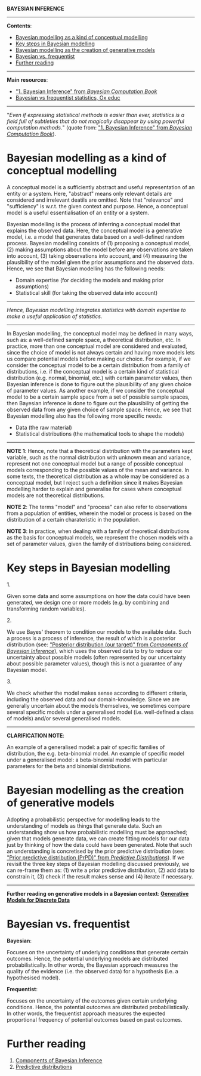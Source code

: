 **BAYESIAN INFERENCE**

---

**Contents**:

- [Bayesian modelling as a kind of conceptual modelling](#bayesian-modelling-as-a-kind-of-conceptual-modelling)
- [Key steps in Bayesian modelling](#key-steps-in-bayesian-modelling)
- [Bayesian modelling as the creation of generative models](#bayesian-modelling-as-the-creation-of-generative-models)
- [Bayesian vs. frequentist](#bayesian-vs-frequentist)
- [Further reading](#further-reading)

---

**Main resources**:

- ["1. Bayesian Inference" from _Bayesian Computation Book_](https://bayesiancomputationbook.com/markdown/chp_01.html)
- [Bayesian vs frequentist statistics, Ox educ](https://youtu.be/r76oDIvwETI?si=Fk8-Z6kLIhqULcTq)

---

"_Even if expressing statistical methods is easier than ever, statistics is a field full of subtleties that do not magically disappear by using powerful computation methods._" (quote from: ["1. Bayesian Inference" from _Bayesian Computation Book_](https://bayesiancomputationbook.com/markdown/chp_01.html)).

# Bayesian modelling as a kind of conceptual modelling
A conceptual model is a sufficiently abstract and useful representation of an entity or a system. Here, "abstract" means only relevant details are considered and irrelevant deatils are omitted. Note that "relevance" and "sufficiency" is w.r.t. the given context and purpose. Hence, a conceptual model is a useful essentialisation of an entity or a system.

Bayesian modelling is the process of inferring a conceptual model that explains the observed data. Here, the conceptual model is a generative model, i.e. a model that generates data based on a well-defined random process. Bayesian modelling consists of (1) proposing a conceptual model, (2) making assumptions about the model before any observations are taken into account, (3) taking observations into account, and (4) measuring the plausibility of the model given the prior assumptions and the observed data. Hence, we see that Bayesian modelling has the following needs:

- Domain expertise (for deciding the models and making prior assumptions)
- Statistical skill (for taking the observed data into account)

---

_Hence, Bayesian modelling integrates statistics with domain expertise to make a useful application of statistics._

---

In Bayesian modelling, the conceptual model may be defined in many ways, such as: a well-defined sample space, a theoretical distribution, etc. In practice, more than one conceptual model are considered and evaluated, since the choice of model is not always certain and having more models lets us compare potential models before making our choice. For example, if we consider the conceptual model to be a certain distribution from a family of distributions, i.e. if the conceptual model is a certain kind of statistical distribution (e.g. normal, binomial, etc.) with certain parameter values, then Bayesian inference is done to figure out the plausibility of any given choice of parameter values. As another example, if we consider the conceptual model to be a certain sample space from a set of possible sample spaces, then Bayesian inference is done to figure out the plausibility of getting the observed data from any given choice of sample space. Hence, we see that Bayesian modelling also has the following more specific needs:

- Data (the raw material)
- Statistical distributions (the mathematical tools to shape the models)

---

**NOTE 1**: Hence, note that a theoretical distribution with the parameters kept variable, such as the normal distribution with unknown mean and variance, represent not one conceptual model but a range of possible conceptual models corresponding to the possible values of the mean and variance. In some texts, the theoretical distribution as a whole may be considered as a conceptual model, but I reject such a definition since it makes Bayesian modelling harder to explain and generalise for cases where conceptual models are not theoretical distributions.

**NOTE 2**: The terms "model" and "process" can also refer to observations from a population of entities, wherein the model or process is based on the distribution of a certain charateristic in the population.

**NOTE 3**: In practice, when dealing with a family of theoretical distributions as the basis for conceptual models, we represent the chosen models with a set of parameter values, given the family of distributions being considered.

# Key steps in Bayesian modelling
1.<br>

Given some data and some assumptions on how the data could have been generated, we design one or more models (e.g. by combining and transforming random variables).

2.<br>

We use Bayes' theorem to condition our models to the available data. Such a process is a process of inference, the result of which is a posterior distribution (see: ["Posterior distribution (our target)" from _Components of Bayesian Inference_](https://github.com/pranigopu/mastersProject/blob/main/NOTES/bayesian-inference/components-of-bayesian-inference.md#posterior-distribution-our-target)), which uses the observed data to try to reduce our uncertainty about possible models (often represented by our uncertainty about possible parameter values), though this is not a guarantee of any Bayesian model.

3.<br>

We check whether the model makes sense according to different criteria, including the observed data and our domain-knowledge. Since we are generally uncertain about the models themselves, we sometimes compare several specific models under a generalised model (i.e. well-defined a class of models) and/or several generalised models.

---

**CLARIFICATION NOTE**:

An example of a generalised model: a pair of specific families of distribution,  the e.g. beta-binomial model. An example of specific model under a generalised model: a beta-binomial model with particular parameters for the beta and binomial distributions.

# Bayesian modelling as the creation of generative models
Adopting a probabilistic perspective for modelling leads to the understanding of models as things that generate data. Such an understanding show us how probabilistic modelling must be approached; given that models generate data, we can create fitting models for our data just by thinking of how the data could have been generated. Note that such an understanding is concretised by the prior predictive distribution (see: ["Prior predictive distribution (PrPD)" from _Predictive Distributions_](https://github.com/pranigopu/mastersProject/blob/main/NOTES/bayesian-inference/predictive-distributions.md#prior-predictive-distribution-prpd)). If we revisit the three key steps of Bayesian modelling discussed previously, we can re-frame them as: (1) write a prior predictive distribution, (2) add data to constrain it, (3) check if the result makes sense and (4) iterate if necessary.

---

**Further reading on generative models in a Bayesian context**: [**Generative Models for Discrete Data**](https://github.com/pranigopu/mastersProject/blob/main/NOTES/generative-models-for-discrete-data)

# Bayesian vs. frequentist
**Bayesian**:

Focuses on the uncertainty of underlying conditions that generate certain outcomes. Hence, the potential underlying models are distributed probabilistically. In other words, the Bayesian approach measures the quality of the evidence (i.e. the observed data) for a hypothesis (i.e. a hypothesised model).

**Frequentist**:

Focuses on the uncertainty of the outcomes given certain underlying conditions. Hence, the potential outcomes are distributed probabilistically. In other words, the frequentist approach measures the expected proportional frequency of potential outcomes based on past outcomes.

# Further reading
1. [Components of Bayesian Inference](https://github.com/pranigopu/mastersProject/blob/main/NOTES/bayesian-inference/components-of-bayesian-inference.md)
2. [Predictive distributions](https://github.com/pranigopu/mastersProject/blob/main/NOTES/bayesian-inference/predictive-distributions.md)